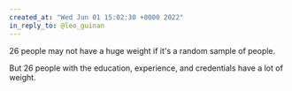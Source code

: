 ```yaml
---
created_at: "Wed Jun 01 15:02:30 +0000 2022"
in_reply_to: @leo_guinan
---
```


26 people may not have a huge weight if it's a random sample of people.

But 26 people with the education, experience, and credentials have a lot of weight.
